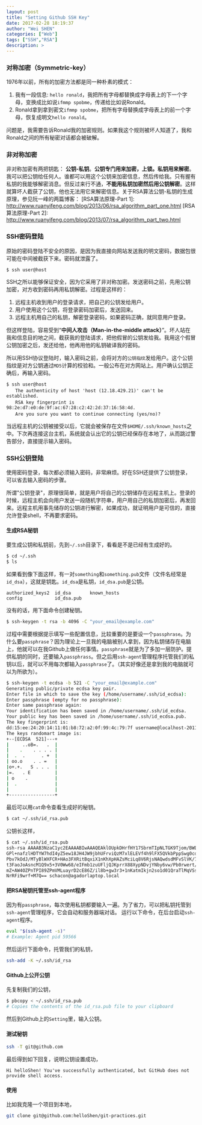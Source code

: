 ```yaml
---
layout: post
title: "Setting Github SSH Key"
date: 2017-02-28 18:19:37
author: "Wei SHEN"
categories: ["Web"]
tags: ["SSH","RSA"]
description: >
---
```


### 对称加密（Symmetric-key）
1976年以前，所有的加密方法都是同一种朴素的模式：
>
1. 我有一段信息: `hello ronald`，我把所有字母都替换成字母表上的下一个字母，变换成比如说`ifmmp spobme`，传递给比如说Ronald。
2. Ronald拿到拿到密文`ifmmp spobme`，把所有字母替换成字母表上的前一个字母，恢复成明文`hello ronald`。

问题是，我需要告诉Ronald我的加密规则。如果我这个规则被坏人知道了，我和Ronald之间的所有秘密对话都会被破解。

### 非对称加密
非对称加密有两把钥匙： **公钥-私钥**。**公钥专门用来加密，上锁。私钥用来解密**。我可以把公钥给任何人。谁都可以用这个公钥来加密信息，然后传给我。只有握有私钥的我能够解密消息。但反过来行不通，**不能用私钥加密然后用公钥解密**。这样就算坏人截获了公钥，他也无法用它来解密信息。关于RSA算法公钥-私钥的生成原理，参见阮一峰的两篇博客：
[RSA算法原理-Part 1]: <http://www.ruanyifeng.com/blog/2013/06/rsa_algorithm_part_one.html>
[RSA算法原理-Part 2]: <http://www.ruanyifeng.com/blog/2013/07/rsa_algorithm_part_two.html>

### SSH密码登陆
原始的密码登陆不安全的原因，是因为我直接向网站发送我的明文密码，数据包很可能在中间被截获下来。密码就泄露了。
```
$ ssh user@host
```
SSH之所以能够保证安全，因为它采用了非对称加密。发送密码之前，先用公钥加密，对方收到密码再用私钥解密。过程是这样的：
1. 远程主机收到用户的登录请求，把自己的公钥发给用户。
2. 用户使用这个公钥，将登录密码加密后，发送回来。
3. 远程主机用自己的私钥，解密登录密码，如果密码正确，就同意用户登录。

但这样登陆，容易受到“**中间人攻击（Man-in-the-middle attack）**”。坏人站在我和信息目的地之间，截获我的登陆请求，把他假冒的公钥发给我。我用这个假冒公钥加密之后，发还给他，他再用他的私钥破译我的密码。

所以用SSH协议登陆时，输入密码之前，会将对方的`公钥指纹`发给用户。这个公钥指纹是对方公钥通过`MD5`计算的校验和。一般公布在对方网站上。用户确认公钥正确后，再输入密码。
```
$ ssh user@host
　　The authenticity of host 'host (12.18.429.21)' can't be established.
　　RSA key fingerprint is 98:2e:d7:e0:de:9f:ac:67:28:c2:42:2d:37:16:58:4d.
　　Are you sure you want to continue connecting (yes/no)?
```

当远程主机的公钥被接受以后，它就会被保存在文件`$HOME/.ssh/known_hosts`之中。下次再连接这台主机，系统就会认出它的公钥已经保存在本地了，从而跳过警告部分，直接提示输入密码。

### SSH公钥登陆
使用密码登录，每次都必须输入密码，非常麻烦。好在SSH还提供了公钥登录，可以省去输入密码的步骤。

所谓"公钥登录"，原理很简单，就是用户将自己的公钥储存在远程主机上。登录的时候，远程主机会向用户发送一段随机字符串，用户用自己的私钥加密后，再发回来。远程主机用事先储存的公钥进行解密，如果成功，就证明用户是可信的，直接允许登录shell，不再要求密码。

#### 生成RSA秘钥
要生成公钥和私钥前，先到`~/.ssh`目录下，看看是不是已经有生成好的。
```bash
$ cd ~/.ssh
$ ls
```
如果看到像下面这样，有一对`something`和`something.pub`文件（文件名经常是`id_dsa`），这就是钥匙。`id_dsa`是私钥，`id_dsa.pub`是公钥。
```
authorized_keys2  id_dsa       known_hosts
config            id_dsa.pub
```
没有的话，用下面命令创建秘钥。
```bash
$ ssh-keygen -t rsa -b 4096 -C "your_email@example.com"
```
过程中需要根据提示填写一些配置信息，比较重要的是要设一个`passphrase`。为什么要`passphrase`？因为理论上一旦我的电脑被别人拿到，因为私钥储存在电脑上，他就可以在我Github上做任何事情。`passphrase`就是为了多加一层防护。提供私钥的同时，还要输入`passphrass`。但之后用`ssh-agent`管理程序托管我们的私钥以后，就可以不用每次都输入`passphrase`了。（其实好像还是拿到我的电脑就可以为所欲为）。
```bash
$ ssh-keygen -t ecdsa -b 521 -C "your_email@example.com"
Generating public/private ecdsa key pair.
Enter file in which to save the key (/home/username/.ssh/id_ecdsa):
Enter passphrase (empty for no passphrase):
Enter same passphrase again:
Your identification has been saved in /home/username/.ssh/id_ecdsa.
Your public key has been saved in /home/username/.ssh/id_ecdsa.pub.
The key fingerprint is:
dd:15:ee:24:20:14:11:01:b8:72:a2:0f:99:4c:79:7f username@localhost-2011-12-22
The keys randomart image is:
+--[ECDSA  521]---+
|     ..oB=.   .  |
|    .    . . . . |
|  .  .      . +  |
| oo.o    . . =   |
|o+.+.   S . . .  |
|=.   . E         |
| o    .          |
|  .              |
|                 |
+-----------------+
```

最后可以用`cat`命令查看生成好的秘钥。
```bash
$ cat ~/.ssh/id_rsa.pub
```
公钥长这样，
```bash
$ cat ~/.ssh/id_rsa.pub
ssh-rsa AAAAB3NzaC1yc2EAAAABIwAAAQEAklOUpkDHrfHY17SbrmTIpNLTGK9Tjom/BWDSU
GPl+nafzlHDTYW7hdI4yZ5ew18JH4JW9jbhUFrviQzM7xlELEVf4h9lFX5QVkbPppSwg0cda3
Pbv7kOdJ/MTyBlWXFCR+HAo3FXRitBqxiX1nKhXpHAZsMciLq8V6RjsNAQwdsdMFvSlVK/7XA
t3FaoJoAsncM1Q9x5+3V0Ww68/eIFmb1zuUFljQJKprrX88XypNDvjYNby6vw/Pb0rwert/En
mZ+AW4OZPnTPI89ZPmVMLuayrD2cE86Z/il8b+gw3r3+1nKatmIkjn2so1d01QraTlMqVSsbx
NrRFi9wrf+M7Q== schacon@agadorlaptop.local
```

#### 把RSA秘钥托管至ssh-agent程序
因为有`passphrase`，每次使用私钥都要输入一遍。为了省力，可以把私钥托管到`ssh-agent`管理程序，它会自动和服务器端对话。
运行以下命令，在后台启动`ssh-agent`程序。
```bash
eval "$(ssh-agent -s)"
# Example: Agent pid 59566
```
然后运行下面命令，托管我们的私钥，
```bash
ssh-add -K ~/.ssh/id_rsa
```

#### Github上公开公钥
先复制我们的公钥，
```bash
$ pbcopy < ~/.ssh/id_rsa.pub
# Copies the contents of the id_rsa.pub file to your clipboard
```
然后到Github上的`Setting`里，输入公钥。

#### 测试秘钥
```bash
ssh -T git@github.com
```
最后得到如下回复，说明公钥设置成功，
```
Hi helloShen! You've successfully authenticated, but GitHub does not provide shell access.
```

#### 使用
比如我克隆一个项目到本地，
```bash
git clone git@github.com:helloShen/git-practices.git
```
